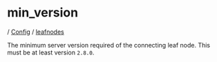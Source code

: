 # min_version

/ [Config](../..) / [leafnodes](..) 

The minimum server version required of the connecting
leaf node. This must be at least version `2.8.0`.

